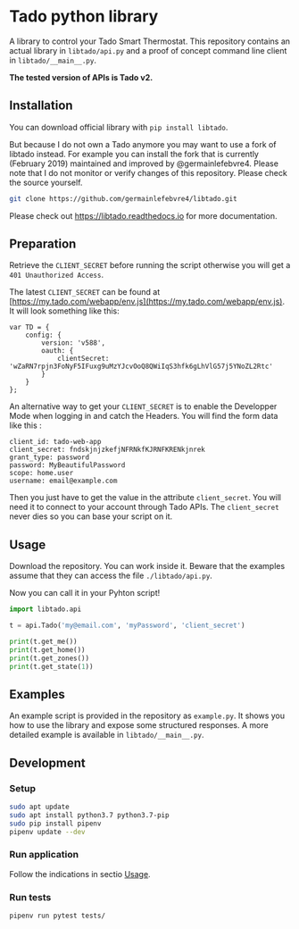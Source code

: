 # Tado python library

A library to control your Tado Smart Thermostat. This repository contains an actual library in `libtado/api.py` and a proof of concept command line client in `libtado/__main__.py`.

**The tested version of APIs is Tado v2.**

## Installation

You can download official library with `pip install libtado`.

But because I do not own a Tado anymore you may want to use a fork of libtado instead. For example you can install the fork that is currently (February 2019) maintained and improved by @germainlefebvre4. Please note that I do not monitor or verify changes of this repository. Please check the source yourself.

```sh
git clone https://github.com/germainlefebvre4/libtado.git
```

Please check out https://libtado.readthedocs.io for more documentation.

## Preparation

Retrieve the `CLIENT_SECRET` before running the script otherwise you will get a `401 Unauthorized Access`.

The latest `CLIENT_SECRET` can be found at [https://my.tado.com/webapp/env.js](https://my.tado.com/webapp/env.js).  It will look something like this:

```
var TD = {
	config: {
		version: 'v588',
		oauth: {
			clientSecret: 'wZaRN7rpjn3FoNyF5IFuxg9uMzYJcvOoQ8QWiIqS3hfk6gLhVlG57j5YNoZL2Rtc'
		}
	}
};
```

An alternative way to get your `CLIENT_SECRET` is to enable the Developper Mode when logging in and catch the Headers. You will find the form data like this :
```
client_id: tado-web-app
client_secret: fndskjnjzkefjNFRNkfKJRNFKRENkjnrek
grant_type: password
password: MyBeautifulPassword
scope: home.user
username: email@example.com
```

Then you just have to get the value in the attribute `client_secret`. You will need it to connect to your account through Tado APIs. The `client_secret` never dies so you can base your script on it.

## Usage

Download the repository. You can work inside it. Beware that the examples assume that they can access the file `./libtado/api.py`.

Now you can call it in your Pyhton script!

```python
import libtado.api

t = api.Tado('my@email.com', 'myPassword', 'client_secret')

print(t.get_me())
print(t.get_home())
print(t.get_zones())
print(t.get_state(1))
```

## Examples

An example script is provided in the repository as `example.py`.
It shows you how to use the library and expose some structured responses. A more detailed example is available in `libtado/__main__.py`.

## Development

### Setup
```bash
sudo apt update
sudo apt install python3.7 python3.7-pip
sudo pip install pipenv
pipenv update --dev
```

### Run application
Follow the indications in sectio [Usage](#usage).

### Run tests
```bash
pipenv run pytest tests/
```


